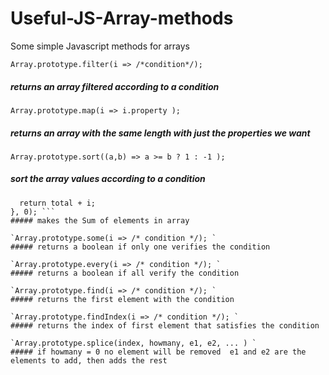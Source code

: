 # Useful-JS-Array-methods
Some simple Javascript methods for arrays

`Array.prototype.filter(i => /*condition*/); `
##### returns an array filtered according to a condition

`Array.prototype.map(i => i.property ); `
##### returns an array with the same length with just the properties we want

`Array.prototype.sort((a,b) => a >= b ? 1 : -1 ); `
##### sort the array values according to a condition

``` Array.prototype.reduce((total, i) => { 
  return total + i;
}, 0); ```
##### makes the Sum of elements in array

`Array.prototype.some(i => /* condition */); `
##### returns a boolean if only one verifies the condition

`Array.prototype.every(i => /* condition */); `
##### returns a boolean if all verify the condition

`Array.prototype.find(i => /* condition */); `
##### returns the first element with the condition

`Array.prototype.findIndex(i => /* condition */); `
##### returns the index of first element that satisfies the condition

`Array.prototype.splice(index, howmany, e1, e2, ... ) `
##### if howmany = 0 no element will be removed  e1 and e2 are the elements to add, then adds the rest